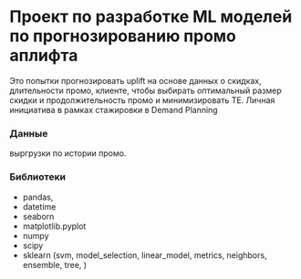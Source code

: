 # Проект по разработке ML моделей по прогнозированию промо аплифта

Это попытки прогнозировать uplift на основе данных о скидках, длительности промо, клиенте, чтобы выбирать оптимальный размер скидки и продолжительность промо и минимизировать TE. Личная инициатива в рамках стажировки в Demand Planning

### Данные
выргрузки по истории промо.

### Библиотеки
- pandas,
- datetime
- seaborn
- matplotlib.pyplot
- numpy
- scipy
- sklearn (svm, model_selection, linear_model, metrics, neighbors, ensemble, tree, )

